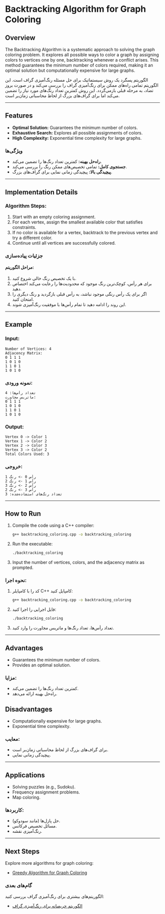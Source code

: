 # Backtracking Algorithm for Graph Coloring

## Overview
The Backtracking Algorithm is a systematic approach to solving the graph coloring problem. It explores all possible ways to color a graph by assigning colors to vertices one by one, backtracking whenever a conflict arises. This method guarantees the minimum number of colors required, making it an optimal solution but computationally expensive for large graphs.

الگوریتم پسگرد یک روش سیستماتیک برای حل مسئله رنگ‌آمیزی گراف است. این الگوریتم تمامی راه‌های ممکن برای رنگ‌آمیزی گراف را بررسی می‌کند و در صورت بروز تضاد، به مرحله قبلی بازمی‌گردد. این روش کمترین تعداد رنگ‌های مورد نیاز را تضمین می‌کند اما برای گراف‌های بزرگ از لحاظ محاسباتی زمان‌بر است.

---

## Features
- **Optimal Solution:** Guarantees the minimum number of colors.
- **Exhaustive Search:** Explores all possible assignments of colors.
- **High Complexity:** Exponential time complexity for large graphs.

### ویژگی‌ها
- **راه‌حل بهینه:** کمترین تعداد رنگ‌ها را تضمین می‌کند.
- **جستجوی کامل:** تمامی تخصیص‌های ممکن رنگ را بررسی می‌کند.
- **پیچیدگی بالا:** پیچیدگی زمانی نمایی برای گراف‌های بزرگ.

---

## Implementation Details
### Algorithm Steps:
1. Start with an empty coloring assignment.
2. For each vertex, assign the smallest available color that satisfies constraints.
3. If no color is available for a vertex, backtrack to the previous vertex and try a different color.
4. Continue until all vertices are successfully colored.

### جزئیات پیاده‌سازی
#### مراحل الگوریتم:
1. با یک تخصیص رنگ خالی شروع کنید.
2. برای هر رأس، کوچک‌ترین رنگ موجود که محدودیت‌ها را رعایت می‌کند اختصاص دهید.
3. اگر برای یک رأس رنگی موجود نباشد، به رأس قبلی بازگردید و رنگ دیگری را امتحان کنید.
4. این روند را ادامه دهید تا تمام رأس‌ها با موفقیت رنگ‌آمیزی شوند.

---

## Example
### Input:
```
Number of Vertices: 4
Adjacency Matrix:
0 1 1 1
1 0 1 0
1 1 0 1
1 0 1 0
```

### نمونه ورودی:
```
تعداد رأس‌ها: 4
ماتریس مجاورت:
0 1 1 1
1 0 1 0
1 1 0 1
1 0 1 0
```

### Output:
```
Vertex 0 -> Color 1
Vertex 1 -> Color 2
Vertex 2 -> Color 3
Vertex 3 -> Color 2
Total Colors Used: 3
```

### خروجی:
```
رأس 0 -> رنگ 1
رأس 1 -> رنگ 2
رأس 2 -> رنگ 3
رأس 3 -> رنگ 2
تعداد رنگ‌های استفاده‌شده: 3
```


---

## How to Run
1. Compile the code using a C++ compiler:
   ```bash
   g++ backtracking_coloring.cpp -o backtracking_coloring
   ```
2. Run the executable:
   ```bash
   ./backtracking_coloring
   ```
3. Input the number of vertices, colors, and the adjacency matrix as prompted.

### نحوه اجرا:
1. کد را با کامپایلر C++ کامپایل کنید:
   ```bash
   g++ backtracking_coloring.cpp -o backtracking_coloring
   ```
2. فایل اجرایی را اجرا کنید:
   ```bash
   ./backtracking_coloring
   ```
3. تعداد رأس‌ها، تعداد رنگ‌ها و ماتریس مجاورت را وارد کنید.

---

## Advantages
- Guarantees the minimum number of colors.
- Provides an optimal solution.

### مزایا:
- کمترین تعداد رنگ‌ها را تضمین می‌کند.
- راه‌حل بهینه ارائه می‌دهد.

## Disadvantages
- Computationally expensive for large graphs.
- Exponential time complexity.

### معایب:
- برای گراف‌های بزرگ از لحاظ محاسباتی زمان‌بر است.
- پیچیدگی زمانی نمایی.

---

## Applications
- Solving puzzles (e.g., Sudoku).
- Frequency assignment problems.
- Map coloring.

### کاربردها:
- حل پازل‌ها (مانند سودوکو).
- مسائل تخصیص فرکانس.
- رنگ‌آمیزی نقشه.

---

## Next Steps
Explore more algorithms for graph coloring:
- [Greedy Algorithm for Graph Coloring](https://github.com/Shayanpouryazdan/uni-ai-2/tree/main/Source/Greedy%20Algorithm)

### گام‌های بعدی
الگوریتم‌های بیشتری برای رنگ‌آمیزی گراف بررسی کنید:
- [الگوریتم حریصانه برای رنگ‌آمیزی گراف](https://github.com/Shayanpouryazdan/uni-ai-2/tree/main/Source/Greedy%20Algorithm)

